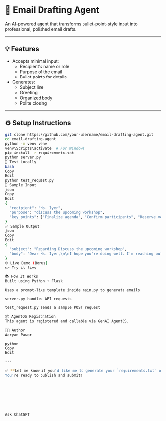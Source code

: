 # 📧 Email Drafting Agent

An AI-powered agent that transforms bullet-point-style input into professional, polished email drafts.

---

## 💡 Features

- Accepts minimal input:
  - Recipient's name or role
  - Purpose of the email
  - Bullet points for details
- Generates:
  - Subject line
  - Greeting
  - Organized body
  - Polite closing

---

## ⚙️ Setup Instructions

```bash
git clone https://github.com/your-username/email-drafting-agent.git
cd email-drafting-agent
python -m venv venv
venv\Scripts\activate  # For Windows
pip install -r requirements.txt
python server.py
🔁 Test Locally
bash
Copy
Edit
python test_request.py
📨 Sample Input
json
Copy
Edit
{
  "recipient": "Ms. Iyer",
  "purpose": "discuss the upcoming workshop",
  "key_points": ["Finalize agenda", "Confirm participants", "Reserve venue"]
}
✅ Sample Output
json
Copy
Edit
{
  "subject": "Regarding Discuss the upcoming workshop",
  "body": "Dear Ms. Iyer,\n\nI hope you're doing well. I'm reaching out to discuss the upcoming workshop.\n\n- Finalize agenda\n- Confirm participants\n- Reserve venue\n\nPlease let me know if you have any questions.\n\nBest regards,\n[Your Name]"
}
🌐 Live Demo (Bonus)
👉 Try it live

📚 How It Works
Built using Python + Flask

Uses a prompt-like template inside main.py to generate emails

server.py handles API requests

test_request.py sends a sample POST request

📦 AgentOS Registration
This agent is registered and callable via GenAI AgentOS.

🧑‍💻 Author
Aaryan Pawar

python
Copy
Edit

---

✅ **Let me know if you'd like me to generate your `requirements.txt` or help write any missing file.**  
You're ready to publish and submit!








Ask ChatGPT
